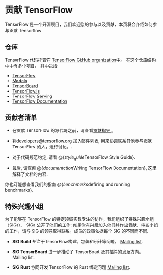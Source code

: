 # 贡献 TensorFlow

TensorFlow 是一个开源项目，我们欢迎您的参与以及贡献，本页将会介绍如何参与贡献 Tensorflow

## 仓库

TensorFlow 代码托管在 [TensorFlow GitHub
organization](https://github.com/tensorflow)中。 在这个仓库结构中中有多个项目， 其中包括:

* [TensorFlow](https://github.com/tensorflow/tensorflow)
* [Models](https://github.com/tensorflow/models)
* [TensorBoard](https://github.com/tensorflow/tensorboard)
* [TensorFlow.js](https://github.com/tensorflow/tfjs)
* [TensorFlow Serving](https://github.com/tensorflow/serving)
* [TensorFlow Documentation](https://github.com/tensorflow/tensorflow/tree/master/tensorflow/docs_src)

## 贡献者清单

* 在贡献 TensorFlow 的源代码之前，请查看[贡献指导
](https://github.com/tensorflow/tensorflow/blob/master/CONTRIBUTING.md)。

* 将[developers@tensorflow.org](https://groups.google.com/a/tensorflow.org/d/forum/developers)
加入邮件列表, 用来协调联系其他参与贡献TensorFlow 的人，进行讨论。.

* 对于代码规范约定, 请看 @{$style_guide$TensorFlow Style Guide}.

* 最后, 请查阅 @{$documentation$Writing TensorFlow Documentation}, 这里解释了文档的内容.

你也可能想查看我们的指南 @{$benchmarks$defining and running benchmarks}.

## 特殊兴趣小组

为了能够在 TensorFlow 的特定领域实现专注的协作，我们组织了特殊兴趣小组（SIGs）。 SIGs 公开了他们的工作: 如果你有兴趣加入他们并作出贡献，审查小组的工作，请与 SIG 的领导取得联系。成员的政策依据每个 SIG 的不同而不同.

* **SIG Build** 专注于TensorFlow构建，包装和设计等问题。 [Mailing list](https://groups.google.com/a/tensorflow.org/d/forum/build).

* **SIG TensorBoard** 进一步推动了 TensorBoart 及其插件的发展方向。
  [Mailing list](https://groups.google.com/a/tensorflow.org/d/forum/sig-tensorboard).

* **SIG Rust** 协同开发 TensorFlow 的 Rust 绑定问题
  [Mailing list](https://groups.google.com/a/tensorflow.org/d/forum/rust).
